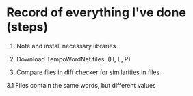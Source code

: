 # Record of everything I've done (steps)

1. Note and install necessary libraries

2. Download TempoWordNet files. (H, L, P)

3. Compare files in diff checker for similarities in files

3.1 Files contain the same words, but different values


